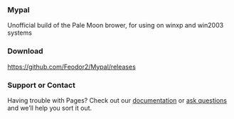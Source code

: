 ### Mypal

Unofficial build of the Pale Moon brower, for using on winxp and win2003 systems

### Download

https://github.com/Feodor2/Mypal/releases

### Support or Contact

Having trouble with Pages? Check out our [documentation](https://github.com/Feodor2/Mypal/wiki) or [ask questions](https://github.com/Feodor2/Mypal/issues) and we’ll help you sort it out.
